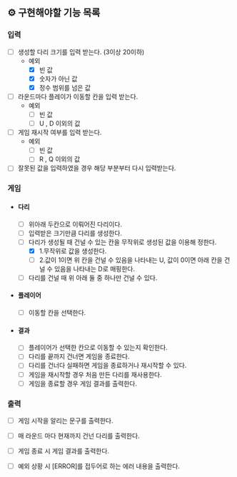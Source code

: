 ## ⚙ 구현해야할 기능 목록

### 입력

- [ ] 생성할 다리 크기를 입력 받는다. (3이상 20이하)
    - 예외
        - [x] 빈 값
        - [x] 숫자가 아닌 값
        - [x] 정수 범위를 넘은 값
- [ ] 라운드마다 플레이가 이동할 칸을 입력 받는다.
    - 예외
        - [ ] 빈 값
        - [ ] U , D 이외의 값
- [ ] 게임 재시작 여부를 입력 받는다.
    - 예외
        - [ ] 빈 값
        - [ ] R , Q 이외의 값
- [ ] 잘못된 값을 입력하였을 경우 해당 부분부터 다시 입력받는다.

### 게임
- #### 다리
    - [ ] 위아래 두칸으로 이뤄어진 다리이다.
    - [ ] 입력받은 크기만큼 다리를 생성한다.
    - [ ] 다리가 생성될 때 건널 수 있는 칸을 무작위로 생성된 값을 이용해 정한다.
        - [x] 1.무작위로 값을 생성한다.
        - [ ] 2.값이 1이면 위 칸을 건널 수 있음을 나타내는 U, 값이 0이면 아래 칸을 건널 수 있음을 나타내는 D로 매핑한다.
    - [ ] 다리를 건널 때 위 아래 둘 중 하나만 건널 수 있다.

- #### 플레이어
    - [ ] 이동할 칸을 선택한다.

- #### 결과
    - [ ] 플레이어가 선택한 칸으로 이동할 수 있는지 확인한다.
    - [ ] 다리를 끝까지 건너면 게임을 종료한다.
    - [ ] 다리를 건너다 실패하면 게임을 종료하거나 재시작할 수 있다.
    - [ ] 게임을 재시작할 경우 처음 만든 다리를 재사용한다.
    - [ ] 게임을 종료할 경우 게임 결과를 출력한다.

### 출력
- [ ] 게임 시작을 알리는 문구를 출력한다.
- [ ] 매 라운드 마다 현재까지 건넌 다리를 출력한다.
- [ ] 게임 종료 시 게임 결과를 출력한다.
- [ ] 예외 상황 시 [ERROR]를 접두어로 하는 에러 내용을 출력한다. 

